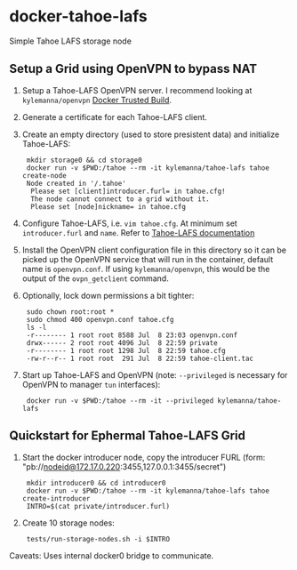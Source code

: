 docker-tahoe-lafs
=================

Simple Tahoe LAFS storage node

## Setup a Grid using OpenVPN to bypass NAT

1. Setup a Tahoe-LAFS OpenVPN server.  I recommend looking at `kylemanna/openvpn` [Docker Trusted Build](https://registry.hub.docker.com/u/kylemanna/openvpn/).
2. Generate a certificate for each Tahoe-LAFS client.
3. Create an empty directory (used to store presistent data) and initialize Tahoe-LAFS:

        mkdir storage0 && cd storage0
        docker run -v $PWD:/tahoe --rm -it kylemanna/tahoe-lafs tahoe create-node
        Node created in '/.tahoe'
         Please set [client]introducer.furl= in tahoe.cfg!
         The node cannot connect to a grid without it.
         Please set [node]nickname= in tahoe.cfg

4. Configure Tahoe-LAFS, i.e. `vim tahoe.cfg`.  At minimum set
   `introducer.furl` and `name`.  Refer to [Tahoe-LAFS documentation](https://tahoe-lafs.org/trac/tahoe-lafs/browser/docs/configuration.rst)

5. Install the OpenVPN client configuration file in this directory so it can be
   picked up the OpenVPN service that will run in the container, default name is
   `openvpn.conf`.  If using `kylemanna/openvpn`, this would be the output of the
   `ovpn_getclient` command.
6. Optionally, lock down permissions a bit tighter:

        sudo chown root:root *
        sudo chmod 400 openvpn.conf tahoe.cfg
        ls -l
        -r-------- 1 root root 8588 Jul  8 23:03 openvpn.conf
        drwx------ 2 root root 4096 Jul  8 22:59 private
        -r-------- 1 root root 1298 Jul  8 22:59 tahoe.cfg
        -rw-r--r-- 1 root root  291 Jul  8 22:59 tahoe-client.tac

7. Start up Tahoe-LAFS and OpenVPN (note: `--privileged` is necessary for OpenVPN to manager `tun` interfaces):

        docker run -v $PWD:/tahoe --rm -it --privileged kylemanna/tahoe-lafs

## Quickstart for Ephermal Tahoe-LAFS Grid

1. Start the docker introducer node, copy the introducer FURL (form: "pb://nodeid@172.17.0.220:3455,127.0.0.1:3455/secret")

        mkdir introducer0 && cd introducer0
        docker run -v $PWD:/tahoe --rm -it kylemanna/tahoe-lafs tahoe create-introducer
        INTRO=$(cat private/introducer.furl)

2. Create 10 storage nodes:

        tests/run-storage-nodes.sh -i $INTRO

Caveats: Uses internal docker0 bridge to communicate.

